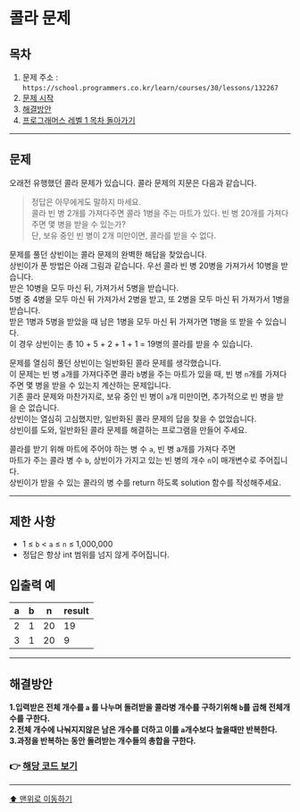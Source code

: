 # 콜라 문제

## 목차

1. 문제 주소 : `https://school.programmers.co.kr/learn/courses/30/lessons/132267`
2. [문제 시작](#문제)
3. [해결방안](#해결방안)
4. [프로그래머스 레벨 1 목차 돌아가기](../README.md)
___

## 문제

오래전 유행했던 콜라 문제가 있습니다. 콜라 문제의 지문은 다음과 같습니다.

> 정답은 아무에게도 말하지 마세요. <br>
콜라 빈 병 2개를 가져다주면 콜라 1병을 주는 마트가 있다. 빈 병 20개를 가져다주면 몇 병을 받을 수 있는가?<br>
단, 보유 중인 빈 병이 2개 미만이면, 콜라를 받을 수 없다.

문제를 풀던 상빈이는 콜라 문제의 완벽한 해답을 찾았습니다.<br>
상빈이가 푼 방법은 아래 그림과 같습니다. 우선 콜라 빈 병 20병을 가져가서 10병을 받습니다.<br>
받은 10병을 모두 마신 뒤, 가져가서 5병을 받습니다.<br>
5병 중 4병을 모두 마신 뒤 가져가서 2병을 받고, 또 2병을 모두 마신 뒤 가져가서 1병을 받습니다.<br>
받은 1병과 5병을 받았을 때 남은 1병을 모두 마신 뒤 가져가면 1병을 또 받을 수 있습니다.<br>
이 경우 상빈이는 총 10 + 5 + 2 + 1 + 1 = 19병의 콜라를 받을 수 있습니다.

문제를 열심히 풀던 상빈이는 일반화된 콜라 문제를 생각했습니다.<br>
이 문제는 빈 병 `a`개를 가져다주면 콜라 `b`병을 주는 마트가 있을 때, 빈 병 `n`개를 가져다주면 몇 병을 받을 수 있는지 계산하는 문제입니다.<br>
기존 콜라 문제와 마찬가지로, 보유 중인 빈 병이 `a`개 미만이면, 추가적으로 빈 병을 받을 순 없습니다.<br>
상빈이는 열심히 고심했지만, 일반화된 콜라 문제의 답을 찾을 수 없었습니다.<br>
상빈이를 도와, 일반화된 콜라 문제를 해결하는 프로그램을 만들어 주세요.

콜라를 받기 위해 마트에 주어야 하는 병 수 `a`, 빈 병 a개를 가져다 주면<br>
마트가 주는 콜라 병 수 `b`, 상빈이가 가지고 있는 빈 병의 개수 `n`이 매개변수로 주어집니다.<br>
상빈이가 받을 수 있는 콜라의 병 수를 return 하도록 solution 함수를 작성해주세요.

___

## 제한 사항

+ 1 ≤ `b` < `a` ≤ `n` ≤ 1,000,000
+ 정답은 항상 int 범위를 넘지 않게 주어집니다.

## 입출력 예

| a | b | n  | result |
|---|---|----|----|
| 2 | 1 | 20 |19|
| 3 | 1 | 20 |9|

___

## 해결방안
**1.입력받은 전체 개수를 `a` 를 나누며 돌려받을 콜라병 개수를 구하기위해 `b`를 곱해 전체개수를 구한다.** <br>
**2.전체 개수에 나눠지지않은 남은 개수를 더하고 이를 `a`개수보다 높을때만 반복한다.** <br>
**3.과정을 반복하는 동안 돌려받는 개수들의 총합을 구한다.**

### 👉 [해당 코드 보기](콜라문제.java)

---

[⬆ 맨위로 이동하기](#콜라-문제)